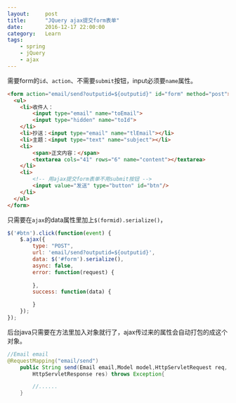 ```yaml
---
layout:     post
title:      "JQuery ajax提交form表单"
date:       2016-12-17 22:00:00
category:   Learn
tags:
    - spring
    - jQuery
    - ajax
---
```


需要form的`id`、`action`、不需要`submit`按钮，input必须要`name`属性。

```html
<form action="email/send?outputid=${outputid}" id="form" method="post">
  <ul>
    <li>收件人：
        <input type="email" name="toEmail">
        <input type="hidden" name="toId">
    </li>
    <li>抄送：<input type="email" name="tlEmail"></li>
    <li>主题：<input type="text" name="subject"></li>
    <li>
        <span>正文内容：</span>
        <textarea cols="41" rows="6" name="content"></textarea>
    </li>
    <li>
        <!-- 用ajax提交form表单不用submit按钮 -->
        <input value="发送" type="button" id="btn"/>
    </li>
  </ul>
</form>
```

<!--more-->

只需要在`ajax`的data属性里加上`$(formid).serialize()`，

```javascript
$('#btn').click(function(event) {
    $.ajax({
        type: "POST",
        url: 'email/send?outputid=${outputid}',
        data: $('#form').serialize(),
        async: false,
        error: function(request) {
            
        },
        success: function(data) {

        }
    });
});
```

后台java只需要在方法里加入对象就行了，ajax传过来的属性会自动打包的成这个对象。

```java
//Email email
@RequestMapping("email/send")
    public String send(Email email,Model model,HttpServletRequest req,
        HttpServletResponse res) throws Exception{

        //......
    }
```

